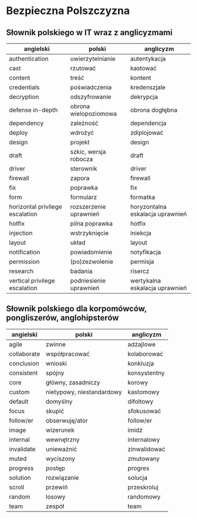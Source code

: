 # Bezpieczna Polszczyzna
## Słownik polskiego w IT wraz z anglicyzmami
|angielski|polski|anglicyzm|
|-|-|-|
|authentication|uwierzytelnianie|autentykacja|
|cast|rzutować|kastować|
|content|treść|kontent|
|credentials|poświadczenia|kredenszjale|
|decryption|odszyfrowanie|dekrypcja|
|defense in-depth|obrona wielopoziomowa|obrona dogłębna|
|dependency|zależność|dependencja|
|deploy|wdrożyć|zdiplojować|
|design|projekt|design|
|draft|szkic, wersja robocza|draft|
|driver|sterownik|driver|
|firewall|zapora|firewall|
|fix|poprawka|fix|
|form|formularz|formatka|
|horizontal privilege escalation|rozszerzenie uprawnień|horyzontalna eskalacja uprawnień|
|hotfix|pilna poprawka|hotfix|
|injection|wstrzyknięcie|iniekcja|
|layout|układ|layout|
|notification|powiadomienie|notyfikacja|
|permission|(po)zezwolenie|permisja|
|research|badania|risercz|
|vertical privilege escalation|podniesienie uprawnień|wertykalna eskalacja uprawnień|
## Słownik polskiego dla korpomówców, pongliszerów, anglohipsterów
|angielski|polski|anglicyzm|
|-|-|-|
|agile|zwinne|adżajlowe|
|collaborate|współpracować|kolaborować|
|conclusion|wnioski|konkluzja|
|consistent|spójny|konsystentny|
|core|główny, zasadniczy|korowy|
|custom|nietypowy, niestandardowy|kastomowy|
|default|domyślny|difoltowy|
|focus|skupić|sfokusować|
|follow/er|obserwuję/ator|follow/er|
|image|wizerunek|imidż|
|internal|wewnętrzny|internalowy|
|invalidate|unieważnić|zinwalidować|
|muted|wyciszony|zmutowany|
|progress|postęp|progres|
|solution|rozwiązanie|solucja|
|scroll|przewiń|przeskroluj|
|random|losowy|randomowy|
|team|zespół|team|

